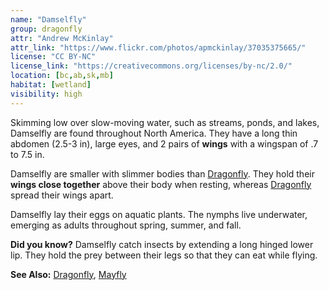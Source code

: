 ```yaml
---
name: "Damselfly"
group: dragonfly
attr: "Andrew McKinlay"
attr_link: "https://www.flickr.com/photos/apmckinlay/37035375665/"
license: "CC BY-NC"
license_link: "https://creativecommons.org/licenses/by-nc/2.0/"
location: [bc,ab,sk,mb]
habitat: [wetland]
visibility: high
---
```

Skimming low over slow-moving water, such as streams, ponds, and lakes, Damselfly are found throughout North America. They have a long thin abdomen (2.5-3 in), large eyes, and 2 pairs of **wings** with a wingspan of .7 to 7.5 in.

Damselfly are smaller with slimmer bodies than [Dragonfly](/{{section}}/dragonfly). They hold their **wings close together** above their body when resting, whereas [Dragonfly](/{{section}}/dragonfly) spread their wings apart.

Damselfly lay their eggs on aquatic plants. The nymphs live underwater, emerging as adults throughout spring, summer, and fall.

**Did you know?** Damselfly catch insects by extending a long hinged lower lip. They hold the prey between their legs so that they can eat while flying.

<!-- generated, do not edit -->
**See Also:**
[Dragonfly](/{{section}}/dragonfly),
[Mayfly](/{{section}}/mayfly)
